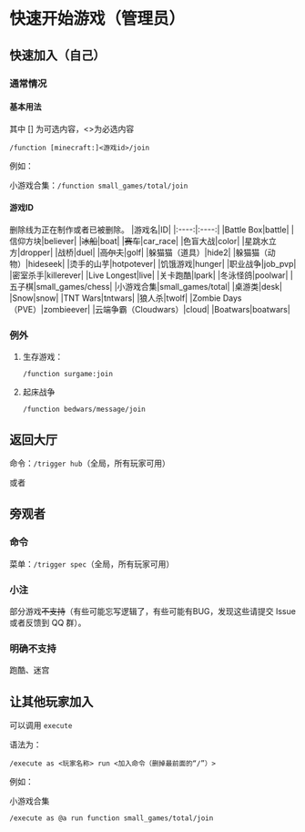 # 快速开始游戏（管理员）
## 快速加入（自己）
### 通常情况
#### 基本用法

其中 [] 为可选内容，<>为必选内容

```
/function [minecraft:]<游戏id>/join
```
例如：

小游戏合集：`/function small_games/total/join`

#### 游戏ID
删除线为正在制作或者已被删除。
|游戏名|ID|
|:----:|:----:|
|Battle Box|battle|
|信仰方块|believer|
|~~冰船~~|boat|
|~~赛车~~|car_race|
|色盲大战|color|
|星跳水立方|dropper|
|战桥|duel|
|~~高尔夫~~|golf|
|躲猫猫（道具）|hide2|
|躲猫猫（动物）|hideseek|
|烫手的山芋|hotpotever|
|饥饿游戏|hunger|
|职业战争|job_pvp|
|密室杀手|killerever|
|Live Longest|live|
|关卡跑酷|lpark|
|冬泳怪鸽|poolwar|
|五子棋|small_games/chess|
|小游戏合集|small_games/total|
|桌游类|desk|
|Snow|snow|
|TNT Wars|tntwars|
|狼人杀|twolf|
|Zombie Days（PVE）|zombieever|
|云端争霸（Cloudwars）|cloud|
|Boatwars|boatwars|

### 例外
1. 生存游戏：
   ```
   /function surgame:join
   ```

2. 起床战争
   ```
   /function bedwars/message/join
   ```

## 返回大厅
命令：`/trigger hub`（全局，所有玩家可用）

或者
## 旁观者
### 命令
菜单：`/trigger spec`（全局，所有玩家可用）
### 小注
部分游戏~~不支持~~（有些可能忘写逻辑了，有些可能有BUG，发现这些请提交 Issue 或者反馈到 QQ 群）。
### 明确不支持
跑酷、迷宫

## 让其他玩家加入
可以调用 `execute`

语法为：
```
/execute as <玩家名称> run <加入命令（删掉最前面的“/”）>
```

例如：

小游戏合集

```
/execute as @a run function small_games/total/join
```